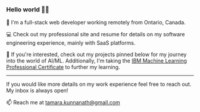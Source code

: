 ### Hello world 👋🏻

🌱 I'm a full-stack web developer working remotely from Ontario, Canada.

💻 Check out my professional site and resume for details on my software engineering experience, mainly with SaaS platforms. 

🤖 If you're interested, check out my projects pinned below for my journey into the world of AI/ML. Additionally, I'm taking the [IBM Machine Learning Professional Certificate](https://www.coursera.org/professional-certificates/ibm-machine-learning) to further my learning.

---

If you would like more details on my work experience feel free to reach out. My inbox is always open!

📫 Reach me at tamara.kunnanath@gmail.com
